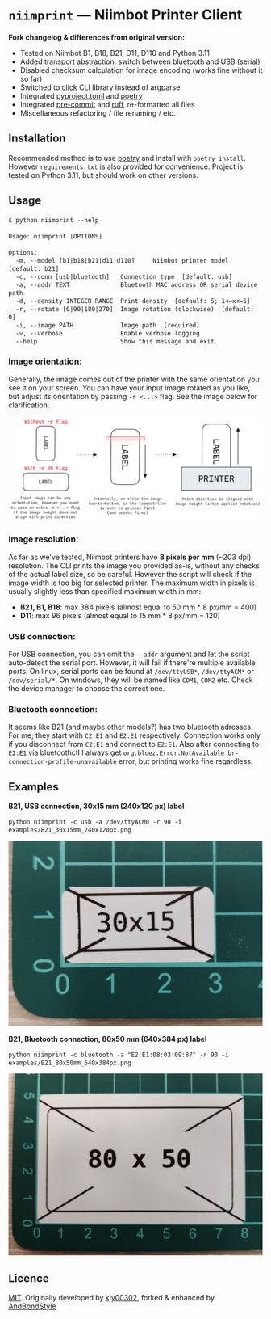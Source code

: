 # `niimprint` &mdash; Niimbot Printer Client

**Fork changelog & differences from original version:**

- Tested on Niimbot B1, B18, B21, D11, D110 and Python 3.11
- Added transport abstraction: switch between bluetooth and USB (serial)
- Disabled checksum calculation for image encoding (works fine without it so far)
- Switched to [click](https://click.palletsprojects.com/) CLI library instead of argparse
- Integrated [pyproject.toml](https://pip.pypa.io/en/stable/reference/build-system/pyproject-toml/) and [poetry](https://python-poetry.org)
- Integrated [pre-commit](https://pre-commit.com/) and [ruff](https://docs.astral.sh/ruff/), re-formatted all files
- Miscellaneous refactoring / file renaming / etc.

## Installation

Recommended method is to use [poetry](https://python-poetry.org) and install with `poetry install`. However `requirements.txt` is also provided for convenience. Project is tested on Python 3.11, but should work on other versions.

## Usage

```
$ python niimprint --help

Usage: niimprint [OPTIONS]

Options:
  -m, --model [b1|b18|b21|d11|d110]     Niimbot printer model  [default: b21]
  -c, --conn [usb|bluetooth]   Connection type  [default: usb]
  -a, --addr TEXT              Bluetooth MAC address OR serial device path
  -d, --density INTEGER RANGE  Print density  [default: 5; 1<=x<=5]
  -r, --rotate [0|90|180|270]  Image rotation (clockwise)  [default: 0]
  -i, --image PATH             Image path  [required]
  -v, --verbose                Enable verbose logging
  --help                       Show this message and exit.
```

### Image orientation:

Generally, the image comes out of the printer with the same orientation you see it on your screen. You can have your input image rotated as you like, but adjust its orientation by passing `-r <...>` flag. See the image below for clarification.

[![](examples/image_orientation.png)]()

<!-- Excalidraw link: https://excalidraw.com/#json=vYHMBohMn5GeB-5M6SNch,TsxRmh_WKUfzYjL183FGfg -->

### Image resolution:

As far as we've tested, Niimbot printers have **8 pixels per mm** (~203 dpi) resolution. The CLI prints the image you provided as-is, without any checks of the actual label size, so be careful. However the script will check if the image width is too big for selected printer. The maximum width in pixels is usually slightly less than specified maximum width in mm:

- **B21, B1, B18**: max 384 pixels (almost equal to 50 mm * 8 px/mm = 400)
- **D11**: max 96 pixels (almost equal to 15 mm * 8 px/mm = 120)

### USB connection:

For USB connection, you can omit the `--addr` argument and let the script auto-detect the serial port. However, it will fail if there're multiple available ports. On linux, serial ports can be found at `/dev/ttyUSB*`, `/dev/ttyACM*` or `/dev/serial/*`. On windows, they will be named like `COM1`, `COM2` etc. Check the device manager to choose the correct one.

### Bluetooth connection:

It seems like B21 (and maybe other models?) has two bluetooth adresses. For me, they start with `C2:E1` and `E2:E1` respectively. Connection works only if you disconnect from `C2:E1` and connect to `E2:E1`. Also after connecting to `E2:E1` via bluetoothctl I always get `org.bluez.Error.NotAvailable br-connection-profile-unavailable` error, but printing works fine regardless.

## Examples

**B21, USB connection, 30x15 mm (240x120 px) label**

```
python niimprint -c usb -a /dev/ttyACM0 -r 90 -i examples/B21_30x15mm_240x120px.png
```

[![](examples/B21_30x15_result.png)]()

**B21, Bluetooth connection, 80x50 mm (640x384 px) label**

```
python niimprint -c bluetooth -a "E2:E1:08:03:09:87" -r 90 -i examples/B21_80x50mm_640x384px.png
```

[![](examples/B21_80x50_result.png)]()

## Licence

[MIT](https://choosealicense.com/licenses/mit/). Originally developed by [kjy00302](https://github.com/kjy00302), forked & enhanced by [AndBondStyle](https://github.com/AndBondStyle)
